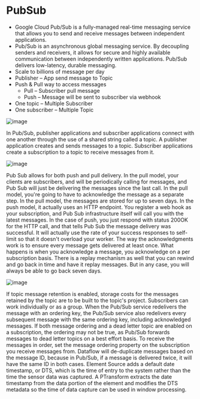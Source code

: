 # PubSub

- Google Cloud Pub/Sub is a fully-managed real-time messaging service that allows you to send and receive messages between independent applications.
- Pub/Sub is an asynchronous global messaging service. By decoupling senders and receivers, it allows for secure and highly available communication between independently written applications. Pub/Sub delivers low-latency, durable messaging.
- Scale to billions of message per day
- Publisher – App send message to Topic
- Push & Pull way to access messages
  - Pull – Subscriber pull message
  - Push – Message will be sent to subscriber via webhook
- One topic – Multiple Subscriber
- One subscriber – Multiple Topic

![image](https://user-images.githubusercontent.com/19702456/224790417-c6e118d9-74d9-45c4-b9a5-594cc99b2a12.png)

In Pub/Sub, publisher applications and subscriber applications connect with one another through the use of a shared string called a topic. A publisher application creates and sends messages to a topic. Subscriber applications create a subscription to a topic to receive messages from it.

![image](https://user-images.githubusercontent.com/19702456/222902428-ee0eb675-fe4f-4f68-b22f-c4d64c6a5087.png)

Pub Sub allows for both push and pull delivery. In the pull model, your clients are subscribers, and will be periodically calling for messages, and Pub Sub will just be delivering the messages since the last call. In the pull model, you're going to have to acknowledge the message as a separate step. In the pull model, the messages are stored for up to seven days.  In the push model, it actually uses an HTTP endpoint. You register a web hook as your subscription, and Pub Sub infrastructure itself will call you with the latest messages. In the case of push, you just respond with status 200OK for the HTTP call, and that tells Pub Sub the message delivery was successful. It will actually use the rate of your success responses to self-limit so that it doesn't overload your worker. The way the acknowledgments work is to ensure every message gets delivered at least once. What happens is when you acknowledge a message, you acknowledge on a per subscription basis. There is a replay mechanism as well that you can rewind and go back in time and have it replay messages. But in any case, you will always be able to go back seven days.

![image](https://user-images.githubusercontent.com/19702456/222902406-d38d24e7-1e1a-409d-b60f-5c0c1c9849df.png)

If topic message retention is enabled, storage costs for the messages retained by the topic are to be built to the topic's project. Subscribers can work individually or as a group.
When the Pub/Sub service redelivers the message with an ordering key, the Pub/Sub service also redelivers every subsequent message with the same ordering key, including acknowledged messages. If both message ordering and a dead letter topic are enabled on a subscription, the ordering may not be true, as Pub/Sub forwards messages to dead letter topics on a best effort basis. To receive the messages in order, set the message ordering property on the subscription you receive messages from.
Dataflow will de-duplicate messages based on the message ID, because in Pub/Sub, if a message is delivered twice, it will have the same ID in both cases. Element Source adds a default date timestamp, or DTS, which is the time of entry to the system rather than the time the sensor data was captured. A PTransform extracts the date timestamp from the data portion of the element and modifies the DTS metadata so the time of data capture can be used in window processing.



